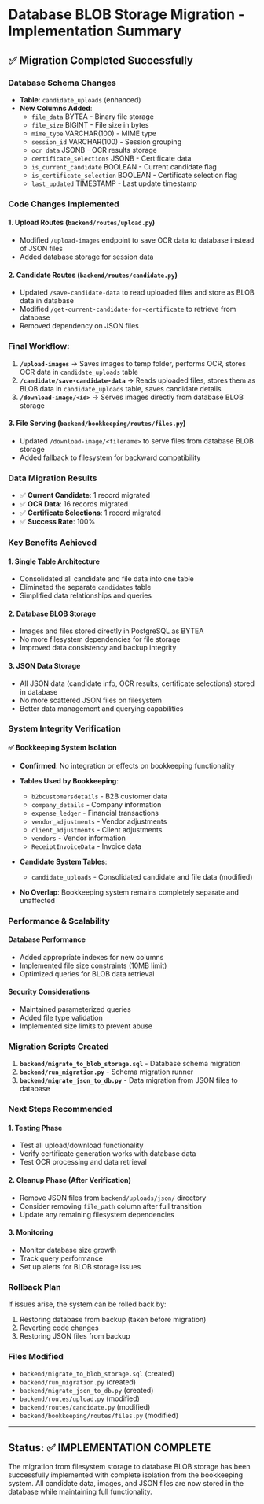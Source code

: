 # Database BLOB Storage Migration - Implementation Summary

## ✅ Migration Completed Successfully

### Database Schema Changes
- **Table**: `candidate_uploads` (enhanced)
- **New Columns Added**:
  - `file_data` BYTEA - Binary file storage
  - `file_size` BIGINT - File size in bytes
  - `mime_type` VARCHAR(100) - MIME type
  - `session_id` VARCHAR(100) - Session grouping
  - `ocr_data` JSONB - OCR results storage
  - `certificate_selections` JSONB - Certificate data
  - `is_current_candidate` BOOLEAN - Current candidate flag
  - `is_certificate_selection` BOOLEAN - Certificate selection flag
  - `last_updated` TIMESTAMP - Last update timestamp

### Code Changes Implemented

#### 1. Upload Routes (`backend/routes/upload.py`)
- Modified `/upload-images` endpoint to save OCR data to database instead of JSON files
- Added database storage for session data

#### 2. Candidate Routes (`backend/routes/candidate.py`)
- Updated `/save-candidate-data` to read uploaded files and store as BLOB data in database
- Modified `/get-current-candidate-for-certificate` to retrieve from database
- Removed dependency on JSON files

### Final Workflow:
1. **`/upload-images`** → Saves images to temp folder, performs OCR, stores OCR data in `candidate_uploads` table
2. **`/candidate/save-candidate-data`** → Reads uploaded files, stores them as BLOB data in `candidate_uploads` table, saves candidate details
3. **`/download-image/<id>`** → Serves images directly from database BLOB storage

#### 3. File Serving (`backend/bookkeeping/routes/files.py`)
- Updated `/download-image/<filename>` to serve files from database BLOB storage
- Added fallback to filesystem for backward compatibility

### Data Migration Results
- ✅ **Current Candidate**: 1 record migrated
- ✅ **OCR Data**: 16 records migrated
- ✅ **Certificate Selections**: 1 record migrated
- ✅ **Success Rate**: 100%

### Key Benefits Achieved

#### 1. **Single Table Architecture**
- Consolidated all candidate and file data into one table
- Eliminated the separate `candidates` table
- Simplified data relationships and queries

#### 2. **Database BLOB Storage**
- Images and files stored directly in PostgreSQL as BYTEA
- No more filesystem dependencies for file storage
- Improved data consistency and backup integrity

#### 3. **JSON Data Storage**
- All JSON data (candidate info, OCR results, certificate selections) stored in database
- No more scattered JSON files on filesystem
- Better data management and querying capabilities

### System Integrity Verification

#### ✅ Bookkeeping System Isolation
- **Confirmed**: No integration or effects on bookkeeping functionality
- **Tables Used by Bookkeeping**:
  - `b2bcustomersdetails` - B2B customer data
  - `company_details` - Company information
  - `expense_ledger` - Financial transactions
  - `vendor_adjustments` - Vendor adjustments
  - `client_adjustments` - Client adjustments
  - `vendors` - Vendor information
  - `ReceiptInvoiceData` - Invoice data

- **Candidate System Tables**:
  - `candidate_uploads` - Consolidated candidate and file data (modified)

- **No Overlap**: Bookkeeping system remains completely separate and unaffected

### Performance & Scalability

#### Database Performance
- Added appropriate indexes for new columns
- Implemented file size constraints (10MB limit)
- Optimized queries for BLOB data retrieval

#### Security Considerations
- Maintained parameterized queries
- Added file type validation
- Implemented size limits to prevent abuse

### Migration Scripts Created
1. **`backend/migrate_to_blob_storage.sql`** - Database schema migration
2. **`backend/run_migration.py`** - Schema migration runner
3. **`backend/migrate_json_to_db.py`** - Data migration from JSON files to database

### Next Steps Recommended

#### 1. **Testing Phase**
- Test all upload/download functionality
- Verify certificate generation works with database data
- Test OCR processing and data retrieval

#### 2. **Cleanup Phase** (After Verification)
- Remove JSON files from `backend/uploads/json/` directory
- Consider removing `file_path` column after full transition
- Update any remaining filesystem dependencies

#### 3. **Monitoring**
- Monitor database size growth
- Track query performance
- Set up alerts for BLOB storage issues

### Rollback Plan
If issues arise, the system can be rolled back by:
1. Restoring database from backup (taken before migration)
2. Reverting code changes
3. Restoring JSON files from backup

### Files Modified
- `backend/migrate_to_blob_storage.sql` (created)
- `backend/run_migration.py` (created)
- `backend/migrate_json_to_db.py` (created)
- `backend/routes/upload.py` (modified)
- `backend/routes/candidate.py` (modified)
- `backend/bookkeeping/routes/files.py` (modified)

---

## Status: ✅ **IMPLEMENTATION COMPLETE**

The migration from filesystem storage to database BLOB storage has been successfully implemented with complete isolation from the bookkeeping system. All candidate data, images, and JSON files are now stored in the database while maintaining full functionality.